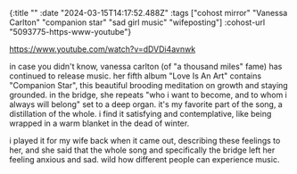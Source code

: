 {:title ""
 :date "2024-03-15T14:17:52.488Z"
 :tags ["cohost mirror" "Vanessa Carlton" "companion star" "sad girl music" "wifeposting"]
 :cohost-url "5093775-https-www-youtube"}

https://www.youtube.com/watch?v=dDVDi4avnwk

in case you didn't know, vanessa carlton (of "a thousand miles" fame) has continued to release music. her fifth album "Love Is An Art" contains "Companion Star", this beautiful brooding meditation on growth and staying grounded. in the bridge, she repeats "who i want to become, and to whom i always will belong" set to a deep organ. it's my favorite part of the song, a distillation of the whole. i find it satisfying and contemplative, like being wrapped in a warm blanket in the dead of winter.

i played it for my wife back when it came out, describing these feelings to her, and she said that the whole song and specifically the bridge left her feeling anxious and sad. wild how different people can experience music.
